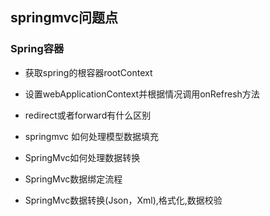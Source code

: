 ## springmvc问题点

### Spring容器

- 获取spring的根容器rootContext
- 设置webApplicationContext并根据情况调用onRefresh方法

- redirect或者forward有什么区别
- springmvc 如何处理模型数据填充
- SpringMvc如何处理数据转换
- SpringMvc数据绑定流程 
- SpringMvc数据转换(Json，Xml),格式化,数据校验
